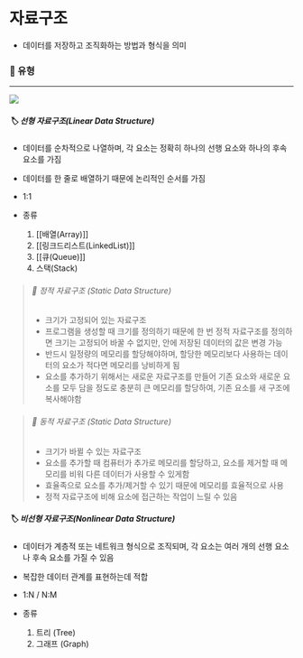 # 자료구조
- 데이터를 저장하고 조직화하는 방법과 형식을 의미

### 📌 유형
---
![](https://i.imgur.com/riOE1Oa.png)
##### 🏷️ 선형 자료구조(Linear Data Structure)
- 데이터를 순차적으로 나열하며, 각 요소는 정확히 하나의 선행 요소와 하나의 후속 요소를 가짐
- 데이터를 한 줄로 배열하기 때문에 논리적인 순서를 가짐
- 1:1 

- 종류
	1. [[배열(Array)]]
	2. [[링크드리스트(LinkedList)]]
	3. [[큐(Queue)]]
	4. 스택(Stack)

> ###### 📎 정적 자료구조 (Static Data Structure)
> - 크기가 고정되어 있는 자료구조
> - 프로그램을 생성할 때 크기를 정의하기 때문에 한 번 정적 자료구조를 정의하면 크기는 고정되어 바꿀 수 없지만, 안에 저장된 데이터의 값은 변경 가능
> - 반드시 일정량의 메모리를 할당해야하며, 할당한 메모리보다 사용하는 데이터의 요소가 적다면 메모리를 낭비하게 됨
> - 요소를 추가하기 위해서는 새로운 자료구조를 만들어 기존 요소와 새로운 요소를 모두 담을 정도로 충분히 큰 메모리를 할당하여, 기존 요소를 새 구조에 복사해야함


> ###### 📎 동적 자료구조 (Static Data Structure)
> - 크기가 바뀔 수 있는 자료구조
> - 요소를 추가할 때 컴퓨터가 추가로 메모리를 할당하고, 요소를 제거할 때 메모리를 비워 다른 데이터가 사용할 수 있게함
> - 효율족으로 요소를 추가/제거할 수 있기 때문에 메모리를 효율적으로 사용
> - 정적 자료구조에 비해 요소에 접근하는 작업이 느릴 수 있음


##### 🏷️ 비선형 자료구조(Nonlinear Data Structure)
- 데이터가 계층적 또는 네트워크 형식으로 조직되며, 각 요소는 여러 개의 선행 요소나 후속 요소를 가질 수 있음
- 복잡한 데이터 관계를 표현하는데 적합
- 1:N / N:M

- 종류
	1. 트리 (Tree)
	2. 그래프 (Graph)